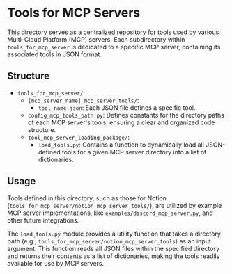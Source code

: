 # Tools for MCP Servers

This directory serves as a centralized repository for tools used by various Multi-Cloud Platform (MCP) servers. Each subdirectory within `tools_for_mcp_server` is dedicated to a specific MCP server, containing its associated tools in JSON format.

## Structure

- `tools_for_mcp_server/`:
  - `[mcp_server_name]_mcp_server_tools/`:
    - `tool_name.json`: Each JSON file defines a specific tool.
  - `config_mcp_tools_path.py`: Defines constants for the directory paths of each MCP server's tools, ensuring a clear and organized code structure.
  - `tool_mcp_server_loading_package/`:
    - `load_tools.py`: Contains a function to dynamically load all JSON-defined tools for a given MCP server directory into a list of dictionaries.

## Usage

Tools defined in this directory, such as those for Notion (`tools_for_mcp_server/notion_mcp_server_tools/`), are utilized by example MCP server implementations, like `examples/discord_mcp_server.py`, and other future integrations.

The `load_tools.py` module provides a utility function that takes a directory path (e.g., `tools_for_mcp_server/notion_mcp_server_tools`) as an input argument. This function reads all JSON files within the specified directory and returns their contents as a list of dictionaries, making the tools readily available for use by MCP servers. 
